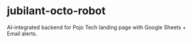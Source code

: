 # jubilant-octo-robot
AI-integrated backend for Pojo Tech landing page with Google Sheets + Email alerts.
